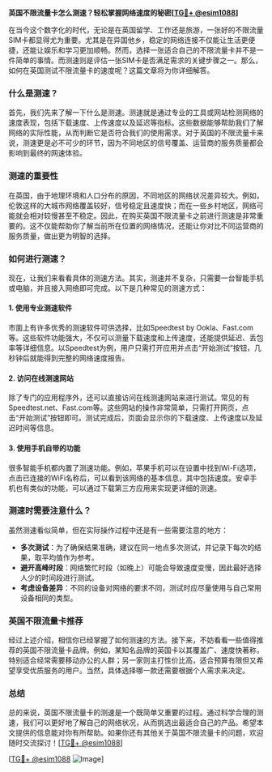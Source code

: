 **英国不限流量卡怎么测速？轻松掌握网络速度的秘密[[TG💪+ @esim1088](https://t.me/s/esim1088)]**

在当今这个数字化的时代，无论是在英国留学、工作还是旅游，一张好的不限流量SIM卡都显得尤为重要。尤其是在异国他乡，稳定的网络连接不仅能让生活更便捷，还能让娱乐和学习更加顺畅。然而，选择一张适合自己的不限流量卡并不是一件简单的事情。而测速则是评估一张SIM卡是否满足需求的关键步骤之一。那么，如何在英国测试不限流量卡的速度呢？这篇文章将为你详细解答。

### 什么是测速？

首先，我们先来了解一下什么是测速。测速就是通过专业的工具或网站检测网络的速度表现，包括下载速度、上传速度以及延迟等指标。这些数据能够帮助我们了解网络的实际性能，从而判断它是否符合我们的使用需求。对于英国的不限流量卡来说，测速更是必不可少的环节，因为不同地区的信号覆盖、运营商的服务质量都会影响到最终的网速体验。

### 测速的重要性

在英国，由于地理环境和人口分布的原因，不同地区的网络状况差异较大。例如，伦敦这样的大城市网络覆盖较好，信号稳定且速度快；而在一些乡村地区，网络可能就会相对较慢甚至不稳定。因此，在购买英国不限流量卡之前进行测速是非常重要的。这不仅能帮助你了解当前所在位置的网络情况，还能让你对比不同运营商的服务质量，做出更为明智的选择。

### 如何进行测速？

现在，让我们来看看具体的测速方法。其实，测速并不复杂，只需要一台智能手机或电脑，并且接入网络即可完成。以下是几种常见的测速方式：

#### 1. 使用专业测速软件

市面上有许多优秀的测速软件可供选择，比如Speedtest by Ookla、Fast.com等。这些软件功能强大，不仅可以测量下载速度和上传速度，还能提供延迟、丢包率等详细信息。以Speedtest为例，用户只需打开应用并点击“开始测试”按钮，几秒钟后就能得到完整的网络速度报告。

#### 2. 访问在线测速网站

除了专门的应用程序外，还可以直接访问在线测速网站来进行测试。常见的有Speedtest.net、Fast.com等。这些网站的操作非常简单，只需打开网页，点击“开始测试”按钮即可。测试完成后，页面会显示你的下载速度、上传速度以及延迟时间等信息。

#### 3. 使用手机自带的功能

很多智能手机都内置了测速功能。例如，苹果手机可以在设置中找到Wi-Fi选项，点击已连接的WiFi名称后，可以看到该网络的基本信息，其中包括速度。安卓手机也有类似的功能，可以通过下载第三方应用来实现更详细的测速。

### 测速时需要注意什么？

虽然测速看似简单，但在实际操作过程中还是有一些需要注意的地方：

- **多次测试**：为了确保结果准确，建议在同一地点多次测试，并记录下每次的结果，取平均值作为参考。
- **避开高峰时段**：网络繁忙时段（如晚上）可能会导致速度变慢，因此最好选择人少的时间段进行测试。
- **考虑设备差异**：不同的设备对网络的要求不同，测试时应尽量使用与自己常用设备相同的类型。

### 英国不限流量卡推荐

经过上述介绍，相信你已经掌握了如何测速的方法。接下来，不妨看看一些值得推荐的英国不限流量卡品牌。例如，某知名品牌的英国卡以其覆盖广、速度快著称，特别适合经常需要移动办公的人群；另一家则主打性价比高，适合预算有限但又希望享受优质服务的用户。当然，具体选择哪一款还需要根据个人需求来决定。

### 总结

总的来说，英国不限流量卡的测速是一个既简单又重要的过程。通过科学合理的测速，我们可以更好地了解自己的网络状况，从而挑选出最适合自己的产品。希望本文提供的信息能对你有所帮助。如果你还有其他关于英国不限流量卡的问题，欢迎随时交流探讨！[[TG💪+ @esim1088](https://t.me/s/esim1088)]

[[TG💪+ @esim1088](https://t.me/s/esim1088) ![Image](https://i.postimg.cc/4NQfJmqS/Snipaste-2025-05-13-00-14-12.png)]